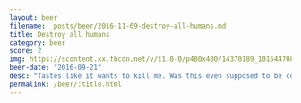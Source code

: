 ```yaml
---
layout: beer
filename: _posts/beer/2016-11-09-destroy-all-humans.md
title: Destroy all humans
category: beer
score: 2
img: https://scontent.xx.fbcdn.net/v/t1.0-0/p480x480/14370189_10154470831048745_1494600717903960685_n.jpg?_nc_cat=106&_nc_oc=AQlGHGE34fp4wBtuvDZ2chDogWLyHYj-BbXcUaJjAS_lFftS7qTgSPFZn_Uq6fhoo8E&_nc_ht=scontent.xx&oh=a795735cd98575ce721befa54d3b99dc&oe=5DB9AFCB
beer-date: "2016-09-21"
desc: "Tastes like it wants to kill me. Was this even supposed to be consumed?"
permalink: /beer/:title.html
---
```

